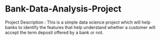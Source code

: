 # Bank-Data-Analysis-Project

Project Description : This is a simple data science project which will help banks to identify the features that help understand whether a customer will accept
the term deposit offered by a bank or not.
